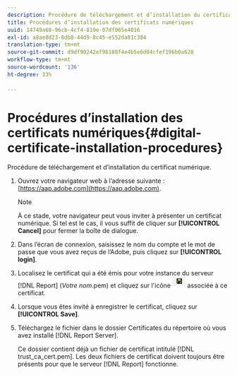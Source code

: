 ```yaml
---
description: Procédure de téléchargement et d’installation du certificat numérique.
title: Procédures d’installation des certificats numériques
uuid: 14749a68-96cb-4cf4-819e-07df065e4016
exl-id: a8ae8d23-8db8-44d9-8c45-e552da81c384
translation-type: tm+mt
source-git-commit: d9df90242ef96188f4e4b5e6d04cfef196b0a628
workflow-type: tm+mt
source-wordcount: '136'
ht-degree: 33%

---
```


# Procédures d’installation des certificats numériques{#digital-certificate-installation-procedures}

Procédure de téléchargement et d’installation du certificat numérique.

1. Ouvrez votre navigateur web à l’adresse suivante : [https://aap.adobe.com](https://aap.adobe.com).

   >[!NOTE]
   >
   >À ce stade, votre navigateur peut vous inviter à présenter un certificat numérique. Si tel est le cas, il vous suffit de cliquer sur **[!UICONTROL Cancel]** pour fermer la boîte de dialogue.

1. Dans l’écran de connexion, saisissez le nom du compte et le mot de passe que vous avez reçus de l’Adobe, puis cliquez sur **[!UICONTROL login]**.
1. Localisez le certificat qui a été émis pour votre instance du serveur [!DNL Report] (*Votre nom*.pem) et cliquez sur l&#39;icône ![](assets/btn_save_certificatedownload.PNG) associée à ce certificat.
1. Lorsque vous êtes invité à enregistrer le certificat, cliquez sur **[!UICONTROL Save]**.
1. Téléchargez le fichier dans le dossier Certificates du répertoire où vous avez installé [!DNL Report Server].

   Ce dossier contient déjà un fichier de certificat intitulé [!DNL trust_ca_cert.pem]. Les deux fichiers de certificat doivent toujours être présents pour que le serveur [!DNL Report] fonctionne.

